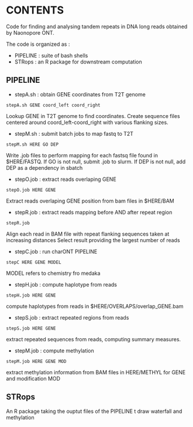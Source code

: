 # CONTENTS
Code for finding and analysing tandem repeats in DNA long reads obtained by Naonopore ONT.

The code is organized as : 
* PIPELINE : suite of bash shells
* STRops : an R package for downstream computation

## PIPELINE
* stepA.sh : obtain GENE coordinates from T2T genome
```
stepA.sh GENE coord_left coord_right
```
Lookup GENE in T2T genome to find coordinates. Create sequence files centered around coord_left-coord_right
with various flanking sizes.
* stepM.sh : submit batch jobs to map fastq to T2T
```
stepM.sh HERE GO DEP
```
Write .job files to perform mapping for each fastsq file found in $HERE/FASTQ. 
If GO is not null, submit .job to slurm. 
If DEP is not null, add DEP as a dependency in sbatch
* stepO.job : extract reads overlaping GENE
```
stepO.job HERE GENE
```
Extract reads overlaping GENE position from bam files in $HERE/BAM 
* stepR.job : extract reads mapping before AND after repeat region
```
stepR.job 
```
Align each read in BAM file with repeat flanking sequences taken at increasing distances 
Select result providing the largest number of reads
* stepC.job : run charONT PIPELINE
```
stepC HERE GENE MODEL
```
MODEL refers to chemistry fro medaka
* stepH.job : compute haplotype from reads
```
stepH.job HERE GENE
```
compute haplotypes from reads in $HERE/OVERLAPS/overlap_GENE.bam 
* stepS.job : extract repeated regions from reads
```
stepS.job HERE GENE 
```
extract repeated sequences from reads, computing summary measures.
* stepM.job : compute methylation
```
stepM.job HERE GENE MOD
```
extract methylation information from BAM files in HERE/METHYL for GENE and modification MOD
## STRops
An R package taking the ouptut files of the PIPELINE t draw waterfall and methylation
